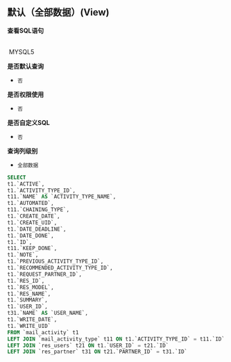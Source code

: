 ## 默认（全部数据）(View) <!-- {docsify-ignore-all} -->



<p class="panel-title"><b>查看SQL语句</b></p>
<br>

<el-row>
&nbsp;<el-tag @click="MYSQL5 = true">MYSQL5</el-tag>
</el-row>

<br>
<p class="panel-title"><b>是否默认查询</b></p>

* `否`

<p class="panel-title"><b>是否权限使用</b></p>

* `否`

<p class="panel-title"><b>是否自定义SQL</b></p>

* `否`

<p class="panel-title"><b>查询列级别</b></p>

* `全部数据`






<el-dialog v-model="MYSQL5" title="MYSQL5">

```sql
SELECT
t1.`ACTIVE`,
t1.`ACTIVITY_TYPE_ID`,
t11.`NAME` AS `ACTIVITY_TYPE_NAME`,
t1.`AUTOMATED`,
t11.`CHAINING_TYPE`,
t1.`CREATE_DATE`,
t1.`CREATE_UID`,
t1.`DATE_DEADLINE`,
t1.`DATE_DONE`,
t1.`ID`,
t11.`KEEP_DONE`,
t1.`NOTE`,
t1.`PREVIOUS_ACTIVITY_TYPE_ID`,
t1.`RECOMMENDED_ACTIVITY_TYPE_ID`,
t1.`REQUEST_PARTNER_ID`,
t1.`RES_ID`,
t1.`RES_MODEL`,
t1.`RES_NAME`,
t1.`SUMMARY`,
t1.`USER_ID`,
t31.`NAME` AS `USER_NAME`,
t1.`WRITE_DATE`,
t1.`WRITE_UID`
FROM `mail_activity` t1 
LEFT JOIN `mail_activity_type` t11 ON t1.`ACTIVITY_TYPE_ID` = t11.`ID` 
LEFT JOIN `res_users` t21 ON t1.`USER_ID` = t21.`ID` 
LEFT JOIN `res_partner` t31 ON t21.`PARTNER_ID` = t31.`ID` 


```

</el-dialog>

<script>
 const { createApp } = Vue
  createApp({
    data() {
      return {
                MYSQL5 : false
        
      }
    },
    methods: {
    }
  }).use(ElementPlus).mount('#app')
</script>